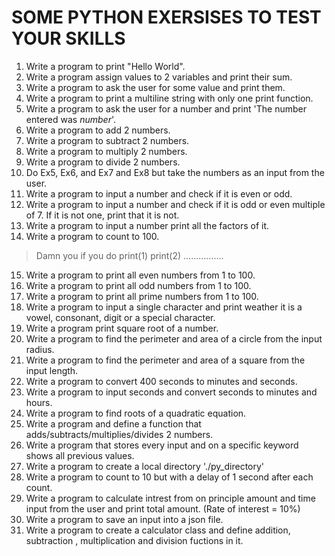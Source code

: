 # SOME PYTHON EXERSISES TO TEST YOUR SKILLS

1. Write a program to print "Hello World".
2. Write a program assign values to 2 variables and print their sum.
3. Write a program to ask the user for some value and print them.
4. Write a program to print a multiline string with only one print function.
5. Write a program to ask the user for a number and print 'The number entered was _number_'. 
6. Write a program to add 2 numbers.
7. Write a program to subtract 2 numbers.
8. Write a program to multiply 2 numbers.
9. Write a program to divide 2 numbers.
10. Do Ex5, Ex6, and Ex7 and Ex8 but take the numbers as an input from the user.
11. Write a program to input a number and check if it is even or odd.
12. Write a program to input a number and check if it is odd or even multiple of 7. If it is not one, print that it is not.
13. Write a program to input a number print all the factors of it.
14. Write a program to count to 100.
> Damn you if you do print(1) print(2) ................
15. Write a program to print all even numbers from 1 to 100.
16. Write a program to print all odd numbers from 1 to 100.
17. Write a program to print all prime numbers from 1 to 100.
18. Write a program to input a single character and print weather it is a vowel, consonant, digit or a special character.
19. Write a program print square root of a number.
20. Write a program to find the perimeter and area of a circle from the input radius.
21. Write a program to find the perimeter and area of a square from the input length.
22. Write a program to convert 400 seconds to minutes and seconds.
23. Write a program to input seconds and convert seconds to minutes and hours.
24. Write a program to find roots of a quadratic equation.
25. Write a program and define a function that adds/subtracts/multiplies/divides 2 numbers.
26. Write a program that stores every input and on a specific keyword shows all previous values.
27. Write a program to create a local directory './py_directory'
28. Write a program to count to 10 but with a delay of 1 second after each count.
29. Write a program to calculate intrest from on principle amount and time input from the user and print total amount. (Rate of interest = 10%)
30. Write a program to save an input into a json file.
31. Write a program to create a calculator class and define addition, subtraction , multiplication and division fuctions in it.

